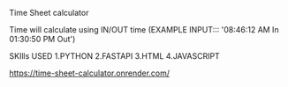 Time Sheet calculator 

 Time will calculate using IN/OUT time
  (EXAMPLE INPUT::: '08:46:12 AM In 01:30:50 PM Out')

SKIlls USED
 1.PYTHON 
 2.FASTAPI
 3.HTML
 4.JAVASCRIPT
 

https://time-sheet-calculator.onrender.com/

